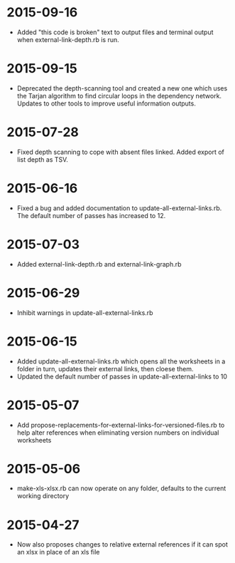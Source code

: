 # 2015-09-16

* Added "this code is broken" text to output files and terminal output when external-link-depth.rb is run.

# 2015-09-15

* Deprecated the depth-scanning tool and created a new one which uses the Tarjan algorithm to find circular loops in the dependency network. Updates to other tools to improve useful information outputs.

# 2015-07-28

* Fixed depth scanning to cope with absent files linked. Added export of list depth as TSV.

# 2015-06-16

* Fixed a bug and added documentation to update-all-external-links.rb. The default number of passes has increased to 12.

# 2015-07-03

* Added external-link-depth.rb and external-link-graph.rb

# 2015-06-29

* Inhibit warnings in update-all-external-links.rb

# 2015-06-15

* Added update-all-external-links.rb which opens all the worksheets in a folder in turn, updates their external links, then cloese them.
* Updated the default number of passes in update-all-external-links to 10

# 2015-05-07

* Add propose-replacements-for-external-links-for-versioned-files.rb to help alter references when eliminating version numbers on individual worksheets

# 2015-05-06

* make-xls-xlsx.rb can now operate on any folder, defaults to the current working directory

# 2015-04-27

* Now also proposes changes to relative external references if it can spot an xlsx in place of an xls file
